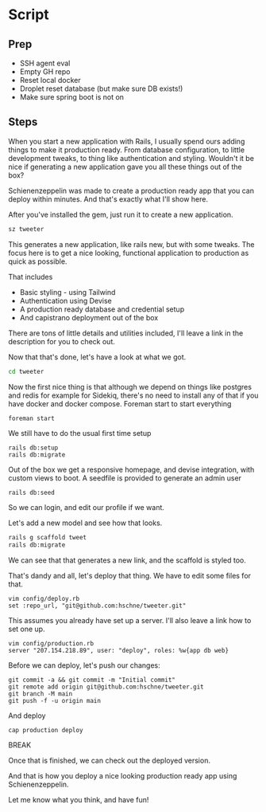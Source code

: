 
# Script

## Prep

- SSH agent eval
- Empty GH repo
- Reset local docker
- Droplet reset database (but make sure DB exists!)
- Make sure spring boot is not on

## Steps

When you start a new application with Rails, I usually spend ours adding things to make it production ready. From database configuration, to little 
development tweaks, to thing like authentication and styling. Wouldn't it be nice if generating a new application gave you 
all these things out of the box?

Schienenzeppelin was made to create a production ready app that you can deploy within minutes. And that's exactly what I'll show here.

After you've installed the gem, just run it to create a new application.

```bash
sz tweeter
```

This generates a new application, like rails new, but with some tweaks. The focus here is to get a nice looking, functional 
application to production as quick as possible. 

That includes
- Basic styling - using Tailwind
- Authentication using Devise
- A production ready database and credential setup
- And capistrano deployment out of the box

There are tons of little details and utilities included, I'll leave a link in the description for you to check out.

Now that that's done, let's have a look at what we got.
```bash
cd tweeter
```

Now the first nice thing is that although we depend on things like postgres and redis for example for Sidekiq, there's no need to install
any of that if you have docker and docker compose. Foreman start to start everything
```ruby
foreman start
```
We still have to do the usual first time setup
```
rails db:setup
rails db:migrate
```
Out of the box we get a responsive homepage, and devise integration, with custom views to boot. A seedfile is provided
to generate an admin user
```
rails db:seed
```
So we can login, and edit our profile if we want. 

Let's add a new model and see how that looks.
```bash
rails g scaffold tweet
rails db:migrate
```
We can see that that generates a new link, and the scaffold is styled too.

That's dandy and all, let's deploy that thing. We have to edit some files for that.
```
vim config/deploy.rb
set :repo_url, "git@github.com:hschne/tweeter.git"
```

This assumes you already have set up a server. I'll also leave a link how to set one up.
```
vim config/production.rb
server "207.154.218.89", user: "deploy", roles: %w{app db web}
```

Before we can deploy, let's push our changes:
```
git commit -a && git commit -m "Initial commit"
git remote add origin git@github.com:hschne/tweeter.git
git branch -M main
git push -f -u origin main 
```

And deploy
```
cap production deploy
```

BREAK

Once that is finished, we can check out the deployed version.

And that is how you deploy a nice looking production ready app using Schienenzeppelin. 

Let me know what you think, and have fun!

